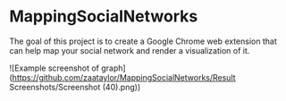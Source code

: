 # MappingSocialNetworks
The goal of this project is to create a Google Chrome web extension that can help map your social network and render a visualization of it.

![Example screenshot of graph] (https://github.com/zaataylor/MappingSocialNetworks/Result Screenshots/Screenshot (40).png))
